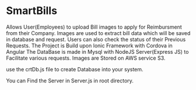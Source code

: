 # SmartBills

Allows User(Employees) to upload Bill images to apply for Reimbursment from their Company.
Images are used to extract bill data which will be saved in database and request.
Users can also check the status of their Previous Requests.
The Project is Build upon Ionic Framework with Cordova in Angular
The DataBase is made in Mysql with NodeJS Server(Express JS) to Facilitate various requests.
Images are Stored on AWS service S3.

use the crtDb.js file to create Database into your system.

You can Find the Server in Server.js in root directory.  


